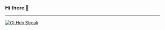 ### Hi there 👋
---
[![GitHub Streak](https://streak-stats.demolab.com?user=rsobaid&theme=black-ice)](https://git.io/streak-stats)

